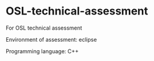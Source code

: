 # OSL-technical-assessment
For OSL technical assessment

Environment of assessment: eclipse

Programming language: C++
